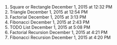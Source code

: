 1. Square or Rectangle December 1, 2015 at 12:32 PM 
2. Triangle December 1, 2015 at 12:54 PM
3. Factorial December 1, 2015 at 3:13 PM
4. Fibonacci December 1, 2015 at 2:43 PM
5. TODO List December 1, 2015 at 5:08 PM
6. Factorial Recursion December 1, 2015 at 4:21 PM
7. Fibonacci Recursion December 1, 2015 at 4:20 PM
